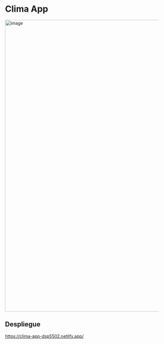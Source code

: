 # Clima App

<img width="955" alt="image" src="https://user-images.githubusercontent.com/90290626/173446775-45ebaa45-36a0-453a-9505-9aca23eb5d4b.png">

## Despliegue
https://clima-app-dsp5502.netlify.app/
